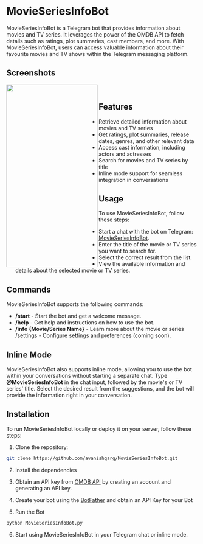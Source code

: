 
# MovieSeriesInfoBot

MovieSeriesInfoBot is a Telegram bot that provides information about movies and TV series. It leverages the power of the OMDB API to fetch details such as ratings, plot summaries, cast members, and more. With MovieSeriesInfoBot, users can access valuable information about their favourite movies and TV shows within the Telegram messaging platform.


## Screenshots

<img src="https://github.com/avanishgarg/MovieSeriesInfoBot/assets/44157009/38476cb3-7819-443c-a11f-84f8ac26c1b2" align="left" height="480" width="240" ><br/>



## Features

- Retrieve detailed information about movies and TV series
- Get ratings, plot summaries, release dates, genres, and other relevant data
- Access cast information, including actors and actresses
- Search for movies and TV series by title
- Inline mode support for seamless integration in conversations


## Usage

To use MovieSeriesInfoBot, follow these steps:

- Start a chat with the bot on Telegram: [MovieSeriesInfoBot](https://t.me/MovieSeriesInfoBot).
- Enter the title of the movie or TV series you want to search for.
- Select the correct result from the list.
- View the available information and details about the selected movie or TV series.
## Commands

MovieSeriesInfoBot supports the following commands:

-  __/start__ - Start the bot and get a welcome message.
- __/help__ - Get help and instructions on how to use the bot.
- __/info {Movie/Series Name}__ - Learn more about the movie or series
/settings - Configure settings and preferences (coming soon).

## Inline Mode
MovieSeriesInfoBot also supports inline mode, allowing you to use the bot within your conversations without starting a separate chat. Type __@MovieSeriesInfoBot__ in the chat input, followed by the movie's or TV series' title. Select the desired result from the suggestions, and the bot will provide the information right in your conversation.
## Installation

To run MovieSeriesInfoBot locally or deploy it on your server, follow these steps:



1. Clone the repository:
```bash
git clone https://github.com/avanishgarg/MovieSeriesInfoBot.git
```

2. Install the dependencies

3. Obtain an API key from [OMDB API](https://www.omdbapi.com/) by creating an account and generating an API key.

4. Create your bot using the [BotFather](https://t.me/BotFather) and obtain an API Key for your Bot

5. Run the Bot
```bash
python MovieSeriesInfoBot.py
```

6. Start using MovieSeriesInfoBot in your Telegram chat or inline mode.





    
